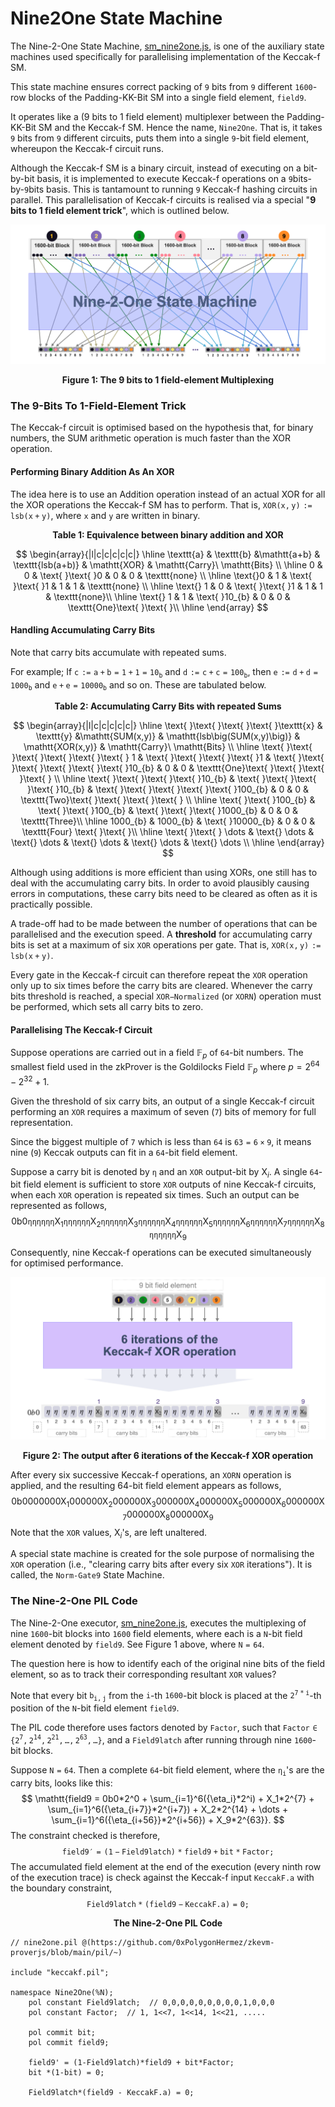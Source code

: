 
# Nine2One State Machine



The Nine-2-One State Machine, [sm_nine2one.js](https://github.com/0xPolygonHermez/zkevm-proverjs/blob/71646ae9c36080c9b7b5317c92b3caaaac603182/src/sm/sm_nine2one.js), is one of the auxiliary state machines used specifically for parallelising implementation of the Keccak-f SM. 

This state machine ensures correct packing of $\mathtt{9}$ bits from $\mathtt{9}$ different $\mathtt{1600}$-row blocks of the Padding-KK-Bit SM into a single field element, $\mathtt{field9}$.

It operates like a (9 bits to 1 field element) multiplexer between the Padding-KK-Bit SM and the Keccak-f SM. Hence the name, $\texttt{Nine2One}$. That is, it takes $\mathtt{9}$ bits from $\mathtt{9}$ different circuits, puts them into a single $\mathtt{9}$-bit field element, whereupon the Keccak-f circuit runs.

Although the Keccak-f SM is a binary circuit, instead of executing on a bit-by-bit basis, it is implemented to execute Keccak-f operations on a $\mathtt{9}$bits-by-$\mathtt{9}$bits basis. This is tantamount to running $\mathtt{9}$ Keccak-f hashing circuits in parallel. This parallelisation of Keccak-f circuits is realised via a special "**$9$ bits to $1$ field element trick**", which is outlined below. 



![Figure 1: The 9 bits to 1 field-element Multiplexing](figures/nine-2-one-multiplex.png)

<div align="center"><b> Figure 1: The 9 bits to 1 field-element Multiplexing </b></div>





### The $9$-Bits To $1$-Field-Element Trick

The Keccak-f circuit is optimised based on the hypothesis that, for binary numbers, the SUM arithmetic operation is much faster than the XOR operation.



#### Performing Binary Addition As An XOR 

The idea here is to use an Addition operation instead of an actual XOR for all the XOR operations the Keccak-f SM has to perform. That is, $\mathtt{XOR(x,y) := lsb(x+y)}$, where $\mathtt{x}$ and $\mathtt{y}$ are written in binary.



<div align="center"><b> Table 1: Equivalence between binary addition and XOR </b></div>

$$
\begin{array}{|l|c|c|c|c|c|}
\hline
\texttt{a} & \texttt{b} &\mathtt{a+b} & \texttt{lsb(a+b)} & \mathtt{XOR} & \mathtt{Carry}\ \mathtt{Bits} \\ \hline
 0 & 0 & \text{ }\text{ }0 & 0 & 0 & \texttt{none} \\ \hline
\text{}0 & 1 & \text{ }\text{ }1 & 1 & 1 & \texttt{none} \\ \hline
\text{} 1 & 0 & \text{ }\text{ }1 & 1 & 1 & \texttt{none}\\ \hline
\text{} 1 & 1 & \text{ }10_{b} & 0 & 0 & \texttt{One}\text{ }\text{ }\\
\hline
\end{array}
$$





#### Handling Accumulating Carry Bits

Note that carry bits accumulate with repeated sums. 

For example; If $\mathtt{c := a+b = 1+1 = 10_{b}}$ and $\mathtt{d := c+c = 100_{b}}$, then $\mathtt{e := d+d = 1000_{b}}$ and $\mathtt{e+e = 10000_{b}}$ and so on. These are tabulated below. 



<div align="center"><b> Table 2: Accumulating Carry Bits with repeated Sums </b></div>

$$
\begin{array}{|l|c|c|c|c|c|}
\hline
\text{ }\text{ }\text{ }\text{ }\texttt{x} & \texttt{y} &\mathtt{SUM(x,y)} & \mathtt{lsb\big(SUM(x,y)\big)} & \mathtt{XOR(x,y)} & \mathtt{Carry}\ \mathtt{Bits} \\ \hline
\text{ }\text{ }\text{ }\text{ }\text{ }\text{ } 1 & \text{ }\text{ }\text{ }\text{ }1 & \text{ }\text{ }\text{ }\text{ }\text{ }\text{ }10_{b} & 0 & 0 & \texttt{One}\text{ }\text{ }\text{ }\text{ } \\ \hline
\text{ }\text{ }\text{ }\text{ }10_{b} & \text{ }\text{ }\text{ }\text{ }10_{b} & \text{ }\text{ }\text{ }\text{ }\text{ }100_{b}  & 0 & 0 & \texttt{Two}\text{ }\text{ }\text{ }\text{ } \\ \hline
 \text{ }\text{ }100_{b} & \text{ }\text{ }100_{b} & \text{ }\text{ }\text{ }1000_{b}  & 0 & 0 & \texttt{Three}\\ \hline
 1000_{b} & 1000_{b} & \text{ }10000_{b} & 0 & 0 & \texttt{Four} \text{ }\text{ }\\
\hline
\text{ }\text{ } \dots & \text{} \dots & \text{} \dots & \text{} \dots & \text{} \dots & \text{} \dots \\
\hline
\end{array}
$$



Although using additions is more efficient than using XORs, one still has to deal with the accumulating carry bits. In order to avoid plausibly causing errors in computations, these carry bits need to be cleared as often as it is practically possible. 

A trade-off had to be made between the number of operations that can be parallelised and the execution speed. A **threshold** for accumulating carry bits is set at a maximum of six $\mathtt{XOR}$ operations per gate. That is, $\mathtt{XOR(x,y) := lsb(x+y)}$. 

Every gate in the Keccak-f circuit can therefore repeat the $\mathtt{XOR}$ operation only up to six times before the carry bits are cleared. Whenever the carry bits threshold is reached, a special $\mathtt{XOR-}{\texttt{Normalized}}$ (or $\mathtt{XORN}$) operation must be performed, which sets all carry bits to zero.



#### Parallelising The Keccak-f Circuit

Suppose operations are carried out in a field $\mathbb{F}_p$ of $\mathtt{64}$-bit numbers. The smallest field used in the zkProver is the Goldilocks Field  $\mathbb{F}_p$  where $p = 2^{64} - 2^{32}+1$.

Given the threshold of six carry bits, an output of a single Keccak-f circuit performing an $\mathtt{XOR}$ requires a maximum of seven ($\mathtt{7}$) bits of memory for full representation.

Since the biggest multiple of $\mathtt{7}$ which is less than $\mathtt{64}$ is $\mathtt{63 = 6 \times 9}$, it means nine ($\mathtt{9}$) Keccak outputs can fit in a $\mathtt{64}$-bit field element.

Suppose a carry bit is denoted by $\mathtt{\eta}$  and an $\mathtt{XOR}$ output-bit by $\text{X}_i$. A single $\mathtt{64}$-bit field element is sufficient to store $\mathtt{XOR}$ outputs of nine Keccak-f circuits, when each $\mathtt{XOR}$ operation is repeated six times. Such an output can be represented as follows,
$$
\text{0b0}\mathtt{\eta\eta\eta\eta\eta\eta} \text{X}_1\mathtt{\eta\eta\eta\eta\eta\eta}\text{X}_2\mathtt{\eta\eta\eta\eta\eta\eta}\text{X}_3\mathtt{\eta\eta\eta\eta\eta\eta}\text{X}_4\mathtt{\eta\eta\eta\eta\eta\eta}\text{X}_5\mathtt{\eta\eta\eta\eta\eta\eta}\text{X}_6\mathtt{\eta\eta\eta\eta\eta\eta}\text{X}_7\mathtt{\eta\eta\eta\eta\eta\eta}\text{X}_8\mathtt{\eta\eta\eta\eta\eta\eta}\text{X}_9
\text{ }
$$
Consequently, nine Keccak-f operations can be executed simultaneously for optimised performance.



![Figure 2: Keccak-f after 6 iterations of the XOR operation](figures/9-bit-to-64bit-fe.png)

<div align="center"><b> Figure 2: The output after 6 iterations of the Keccak-f XOR operation </b></div>



After every six successive Keccak-f operations, an $\mathtt{XORN}$ operation is applied, and the resulting 64-bit field element appears as follows,
$$
\text{0b0000000X}_1\text{000000X}_2\text{000000X}_3\text{000000X}_4\text{000000X}_5\text{000000}\text{X}_6\text{000000X}_7\text{000000X}_8\text{000000X}_9
\text{ }
$$
Note that the $\mathtt{XOR}$ values, $\text{X}_i$'s, are left unaltered. 

A special state machine is created for the sole purpose of normalising the $\mathtt{XOR}$ operation (i.e., "clearing carry bits after every six $\mathtt{XOR}$ iterations"). It is called, the $\texttt{Norm}\texttt{-Gate9}$ State Machine.



### The Nine-2-One PIL Code

The Nine-2-One executor, [sm_nine2one.js](https://github.com/0xPolygonHermez/zkevm-proverjs/blob/71646ae9c36080c9b7b5317c92b3caaaac603182/src/sm/sm_nine2one.js), executes the multiplexing of nine $\mathtt{1600}$-bit blocks into $\mathtt{1600}$ field elements, where each is a $\mathtt{N}$-bit field element denoted by $\mathtt{field9}$. See Figure 1 above, where $\mathtt{N = 64}$.

The question here is how to identify each of the original nine bits of the field element, so as to track their corresponding resultant $\mathtt{XOR}$ values? 

Note that every bit $\mathtt{b_{i,j}}$ from the $\mathtt{i}$-th $\mathtt{1600}$-bit block is placed at the $\mathtt{2^{7*i}}$-th position of the $\mathtt{N}$-bit field element $\mathtt{field9}$.

The PIL code therefore uses factors denoted by $\mathtt{Factor}$, such that $\mathtt{Factor \in \{ 2^{7}, 2^{14}, 2^{21}, \dots , 2^{63}, \dots \}}$, and a $\mathtt{Field9latch}$ after running through nine $\mathtt{1600}$-bit blocks.

Suppose $\mathtt{N = 64}$. Then a complete $\mathtt{64}$-bit field element, where the $\mathtt{\eta_i}$'s are the carry bits, looks like this: 
$$
\mathtt{field9 = 0b0*2^0 + \sum_{i=1}^6({\eta_i}*2^i) + X_1*2^{7} +  \sum_{i=1}^6({\eta_{i+7}}*2^{i+7}) + X_2*2^{14} +  \dots + \sum_{i=1}^6({\eta_{i+56}}*2^{i+56}) + X_9*2^{63}}.
$$
The constraint checked is therefore,
$$
\mathtt{field9' = (1-Field9latch)*field9 + bit*Factor;}
$$
The accumulated field element at the end of the execution (every ninth row of the execution trace) is check against the Keccak-f input $\mathtt{KeccakF.a}$ with the boundary constraint,
$$
\mathtt{Field9latch*(field9 - KeccakF.a) = 0;}
$$



<div align="center"><b> The Nine-2-One PIL Code </b></div>

```pil
// nine2one.pil @(https://github.com/0xPolygonHermez/zkevm-proverjs/blob/main/pil/~)

include "keccakf.pil";

namespace Nine2One(%N);
    pol constant Field9latch;  // 0,0,0,0,0,0,0,0,0,1,0,0,0
    pol constant Factor;  // 1, 1<<7, 1<<14, 1<<21, .....

    pol commit bit;
    pol commit field9;

    field9' = (1-Field9latch)*field9 + bit*Factor;
    bit *(1-bit) = 0;

    Field9latch*(field9 - KeccakF.a) = 0;
```






